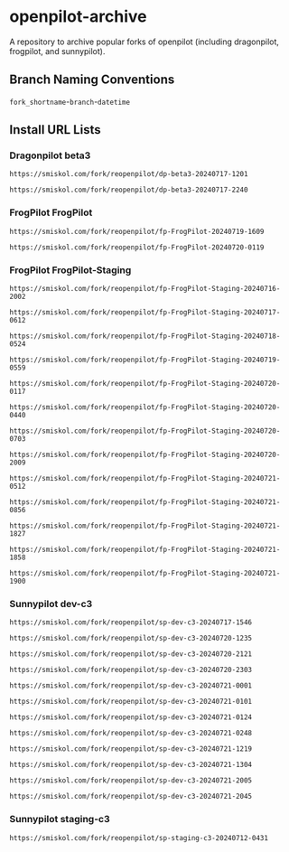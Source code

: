 # openpilot-archive
A repository to archive popular forks of openpilot (including dragonpilot, frogpilot, and sunnypilot).

## Branch Naming Conventions
`fork_shortname`-`branch`-`datetime`

## Install URL Lists
### Dragonpilot beta3
```
https://smiskol.com/fork/reopenpilot/dp-beta3-20240717-1201
```
```
https://smiskol.com/fork/reopenpilot/dp-beta3-20240717-2240
```
### FrogPilot FrogPilot
```
https://smiskol.com/fork/reopenpilot/fp-FrogPilot-20240719-1609
```
```
https://smiskol.com/fork/reopenpilot/fp-FrogPilot-20240720-0119
```
### FrogPilot FrogPilot-Staging
```
https://smiskol.com/fork/reopenpilot/fp-FrogPilot-Staging-20240716-2002
```
```
https://smiskol.com/fork/reopenpilot/fp-FrogPilot-Staging-20240717-0612
```
```
https://smiskol.com/fork/reopenpilot/fp-FrogPilot-Staging-20240718-0524
```
```
https://smiskol.com/fork/reopenpilot/fp-FrogPilot-Staging-20240719-0559
```
```
https://smiskol.com/fork/reopenpilot/fp-FrogPilot-Staging-20240720-0117
```
```
https://smiskol.com/fork/reopenpilot/fp-FrogPilot-Staging-20240720-0440
```
```
https://smiskol.com/fork/reopenpilot/fp-FrogPilot-Staging-20240720-0703
```
```
https://smiskol.com/fork/reopenpilot/fp-FrogPilot-Staging-20240720-2009
```
```
https://smiskol.com/fork/reopenpilot/fp-FrogPilot-Staging-20240721-0512
```
```
https://smiskol.com/fork/reopenpilot/fp-FrogPilot-Staging-20240721-0856
```
```
https://smiskol.com/fork/reopenpilot/fp-FrogPilot-Staging-20240721-1827
```
```
https://smiskol.com/fork/reopenpilot/fp-FrogPilot-Staging-20240721-1858
```
```
https://smiskol.com/fork/reopenpilot/fp-FrogPilot-Staging-20240721-1900
```
### Sunnypilot dev-c3
```
https://smiskol.com/fork/reopenpilot/sp-dev-c3-20240717-1546
```
```
https://smiskol.com/fork/reopenpilot/sp-dev-c3-20240720-1235
```
```
https://smiskol.com/fork/reopenpilot/sp-dev-c3-20240720-2121
```
```
https://smiskol.com/fork/reopenpilot/sp-dev-c3-20240720-2303
```
```
https://smiskol.com/fork/reopenpilot/sp-dev-c3-20240721-0001
```
```
https://smiskol.com/fork/reopenpilot/sp-dev-c3-20240721-0101
```
```
https://smiskol.com/fork/reopenpilot/sp-dev-c3-20240721-0124
```
```
https://smiskol.com/fork/reopenpilot/sp-dev-c3-20240721-0248
```
```
https://smiskol.com/fork/reopenpilot/sp-dev-c3-20240721-1219
```
```
https://smiskol.com/fork/reopenpilot/sp-dev-c3-20240721-1304
```
```
https://smiskol.com/fork/reopenpilot/sp-dev-c3-20240721-2005
```
```
https://smiskol.com/fork/reopenpilot/sp-dev-c3-20240721-2045
```
### Sunnypilot staging-c3
```
https://smiskol.com/fork/reopenpilot/sp-staging-c3-20240712-0431
```
